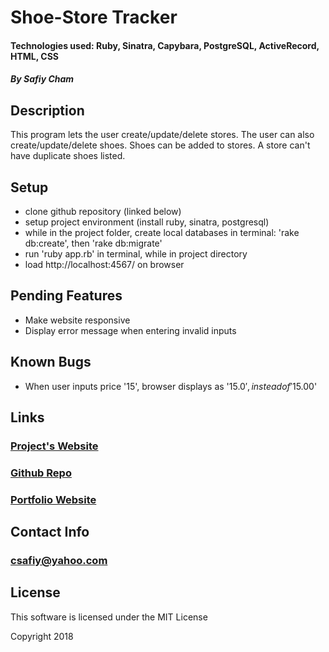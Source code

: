 # Shoe-Store Tracker

#### Technologies used: Ruby, Sinatra, Capybara, PostgreSQL, ActiveRecord, HTML, CSS

##### By Safiy Cham

## Description

This program lets the user create/update/delete stores. The user can also create/update/delete shoes. Shoes can be added to stores. A store can't have duplicate shoes listed. 

## Setup

* clone github repository (linked below)
* setup project environment (install ruby, sinatra, postgresql)
* while in the project folder, create local databases in terminal: 'rake db:create', then 'rake db:migrate'
* run 'ruby app.rb' in terminal, while in project directory
* load http://localhost:4567/ on browser

## Pending Features

* Make website responsive
* Display error message when entering invalid inputs

## Known Bugs

* When user inputs price '15', browser displays as '$15.0', instead of '$15.00'

## Links

### [Project's Website](https://git.heroku.com/stores-shoes-tracker.git)

### [Github Repo](https://github.com/safiyc/stores_shoes_tracker.git)

### [Portfolio Website](http://www.safiycham.com/)

## Contact Info

### csafiy@yahoo.com

## License

This software is licensed under the MIT License

Copyright 2018
